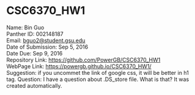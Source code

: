 # CSC6370_HW1
Name: Bin Guo <br/>
Panther ID: 002148187 <br/>
Email: bguo2@student.gsu.edu <br/> 
Date of Submission: Sep 5, 2016 <br/>
Date Due: Sep 9, 2016<br/>
Repository Link: https://github.com/PowerGB/CSC6370_HW1<br/>
WebPage Link: https://powergb.github.io/CSC6370_HW1/<br/> 
Suggestion: if you uncommet the link of google css, it will be better in h1 tag.
Question: I have a question about .DS_store file. What is that? It was created automatically.
